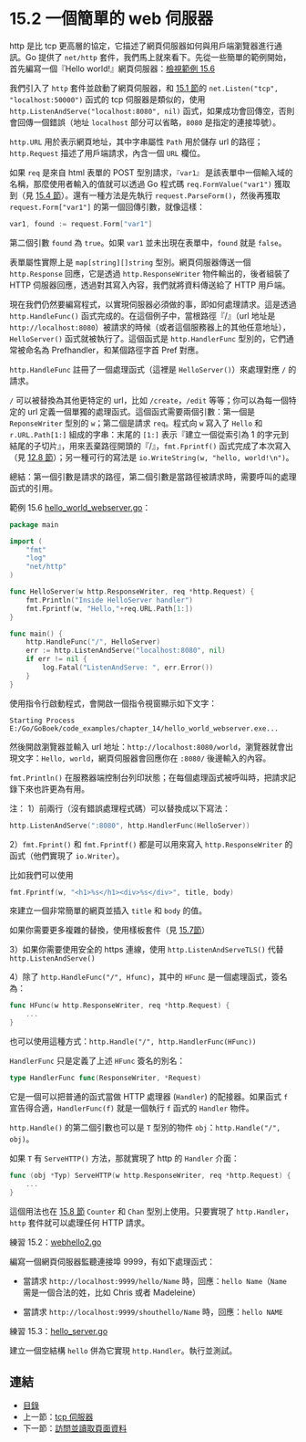 # 15.2 一個簡單的 web 伺服器

http 是比 tcp 更高層的協定，它描述了網頁伺服器如何與用戶端瀏覽器進行通訊。Go 提供了 `net/http` 套件，我們馬上就來看下。先從一些簡單的範例開始，首先編寫一個『Hello world!』網頁伺服器：[檢視範例 15.6](examples/chapter_15/hello_world_webserver.go)

我們引入了 `http` 套件並啟動了網頁伺服器，和 [15.1 節](15.1.md)的 `net.Listen("tcp", "localhost:50000")` 函式的 tcp 伺服器是類似的，使用 `http.ListenAndServe("localhost:8080", nil)` 函式，如果成功會回傳空，否則會回傳一個錯誤（地址 `localhost` 部分可以省略，`8080` 是指定的連接埠號）。

`http.URL` 用於表示網頁地址，其中字串屬性 `Path` 用於儲存 url 的路徑；`http.Request` 描述了用戶端請求，內含一個 `URL` 欄位。

如果 `req` 是來自 html 表單的 POST 型別請求，`『var1』` 是該表單中一個輸入域的名稱，那麼使用者輸入的值就可以透過 Go 程式碼 `req.FormValue("var1")` 獲取到（見 [15.4 節](15.4.md)）。還有一種方法是先執行 `request.ParseForm()`，然後再獲取 `request.Form["var1"]` 的第一個回傳引數，就像這樣：
```go
var1, found := request.Form["var1"]
```
第二個引數 `found` 為 `true`。如果 `var1` 並未出現在表單中，`found` 就是 `false`。

表單屬性實際上是 `map[string][]string` 型別。網頁伺服器傳送一個 `http.Response` 回應，它是透過 `http.ResponseWriter` 物件輸出的，後者組裝了 HTTP 伺服器回應，透過對其寫入內容，我們就將資料傳送給了 HTTP 用戶端。

現在我們仍然要編寫程式，以實現伺服器必須做的事，即如何處理請求。這是透過 `http.HandleFunc()` 函式完成的。在這個例子中，當根路徑『/』（url 地址是 `http://localhost:8080`）被請求的時候（或者這個服務器上的其他任意地址），`HelloServer()` 函式就被執行了。這個函式是 `http.HandlerFunc` 型別的，它們通常被命名為 Prefhandler，和某個路徑字首 Pref 對應。

`http.HandleFunc` 註冊了一個處理函式（這裡是 `HelloServer()`）來處理對應 `/` 的請求。

`/` 可以被替換為其他更特定的 url，比如 `/create`，`/edit` 等等；你可以為每一個特定的 url 定義一個單獨的處理函式。這個函式需要兩個引數：第一個是 `ReponseWriter` 型別的 `w`；第二個是請求 `req`。程式向 `w` 寫入了 `Hello` 和 `r.URL.Path[1:]` 組成的字串：末尾的 `[1:]` 表示『建立一個從索引為 1 的字元到結尾的子切片』，用來丟棄路徑開頭的『/』，`fmt.Fprintf()` 函式完成了本次寫入（見 [12.8 節](12.8.md)）；另一種可行的寫法是 `io.WriteString(w, "hello, world!\n")`。

總結：第一個引數是請求的路徑，第二個引數是當路徑被請求時，需要呼叫的處理函式的引用。

範例 15.6 [hello_world_webserver.go](examples/chapter_15/hello_world_webserver.go)：

```go
package main

import (
	"fmt"
	"log"
	"net/http"
)

func HelloServer(w http.ResponseWriter, req *http.Request) {
	fmt.Println("Inside HelloServer handler")
	fmt.Fprintf(w, "Hello,"+req.URL.Path[1:])
}

func main() {
	http.HandleFunc("/", HelloServer)
	err := http.ListenAndServe("localhost:8080", nil)
	if err != nil {
		log.Fatal("ListenAndServe: ", err.Error())
	}
}
```
使用指令行啟動程式，會開啟一個指令視窗顯示如下文字：
```
Starting Process E:/Go/GoBoek/code_examples/chapter_14/hello_world_webserver.exe...
```

然後開啟瀏覽器並輸入 url 地址：`http://localhost:8080/world`，瀏覽器就會出現文字：`Hello, world`，網頁伺服器會回應你在 `:8080/` 後邊輸入的內容。

`fmt.Println()` 在服務器端控制台列印狀態；在每個處理函式被呼叫時，把請求記錄下來也許更為有用。

注：
1）前兩行（沒有錯誤處理程式碼）可以替換成以下寫法：
```go
http.ListenAndServe(":8080", http.HandlerFunc(HelloServer))
```

2）`fmt.Fprint()` 和 `fmt.Fprintf()` 都是可以用來寫入 `http.ResponseWriter` 的函式（他們實現了 `io.Writer`）。

比如我們可以使用

```go
fmt.Fprintf(w, "<h1>%s</h1><div>%s</div>", title, body)
```
來建立一個非常簡單的網頁並插入 `title` 和 `body` 的值。

如果你需要更多複雜的替換，使用樣板套件（見 [15.7節](15.7.md)）

3）如果你需要使用安全的 https 連線，使用 `http.ListenAndServeTLS()` 代替 `http.ListenAndServe()`

4）除了 `http.HandleFunc("/", Hfunc)`，其中的 `HFunc` 是一個處理函式，簽名為：

```go
func HFunc(w http.ResponseWriter, req *http.Request) {
	...
}
```
也可以使用這種方式：`http.Handle("/", http.HandlerFunc(HFunc))`

`HandlerFunc` 只是定義了上述 `HFunc` 簽名的別名：

```go
type HandlerFunc func(ResponseWriter, *Request)
```

它是一個可以把普通的函式當做 HTTP 處理器 (`Handler`) 的配接器。如果函式 `f` 宣告得合適，`HandlerFunc(f)` 就是一個執行 `f` 函式的 `Handler` 物件。

`http.Handle()` 的第二個引數也可以是 `T` 型別的物件 `obj`：`http.Handle("/", obj)`。

如果 `T` 有 `ServeHTTP()` 方法，那就實現了 http 的 `Handler` 介面：
```go
func (obj *Typ) ServeHTTP(w http.ResponseWriter, req *http.Request) {
	...
}
```

這個用法也在 [15.8 節](15.8.md) `Counter` 和 `Chan` 型別上使用。只要實現了 `http.Handler`，`http` 套件就可以處理任何 HTTP 請求。

練習 15.2：[webhello2.go](exercises/chapter_15/webhello2.go)

編寫一個網頁伺服器監聽連接埠 9999，有如下處理函式：

*	當請求 `http://localhost:9999/hello/Name` 時，回應：`hello Name`（`Name` 需是一個合法的姓，比如 Chris 或者 Madeleine）

*	當請求 `http://localhost:9999/shouthello/Name` 時，回應：`hello NAME`

練習 15.3：[hello_server.go](exercises/chapter_15/hello_server.go)

建立一個空結構 `hello` 併為它實現 `http.Handler`。執行並測試。

## 連結

- [目錄](directory.md)
- 上一節：[tcp 伺服器](15.1.md)
- 下一節：[訪問並讀取頁面資料](15.3.md)
